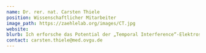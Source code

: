 ```yaml
---
name: Dr. rer. nat. Carsten Thiele
position: Wissenschaftlicher Mitarbeiter
image_path: https://zaehlelab.org/images/CT.jpg
website:
blurb: Ich erforsche das Potential der „Temporal Interference“-Elektrostimulation für die Modulierung der Aktivität tiefer Hirnregionen. Mein Schwerpunkt liegt dabei bei den motorischen Arealen.
contact: carsten.thiele@med.ovgu.de
---
```

